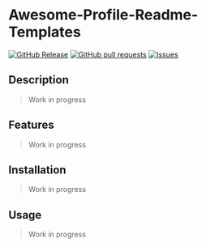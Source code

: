 # Awesome-Profile-Readme-Templates
[![GitHub Release](https://img.shields.io/github/release/zjayers/Awesome-Profile-README-templates.svg?style=flat)](https://github.com/zjayers/Awesome-Profile-README-templates/releases)
[![GitHub pull requests](https://img.shields.io/github/issues-pr/zjayers/Awesome-Profile-README-templates.svg?style=flat)](https://github.com/zjayers/Awesome-Profile-README-templates/pulls)
[![Issues](https://img.shields.io/github/issues-raw/zjayers/Awesome-Profile-README-templates.svg?maxAge=25000)](https://github.com/zjayers/Awesome-Profile-README-templates/issues)

## Description

> Work in progress

## Features

> Work in progress

## Installation

> Work in progress

## Usage

> Work in progress
